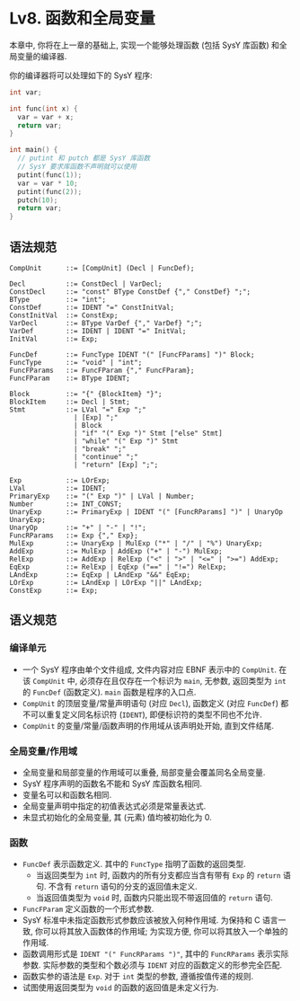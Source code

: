# Lv8. 函数和全局变量

本章中, 你将在上一章的基础上, 实现一个能够处理函数 (包括 SysY 库函数) 和全局变量的编译器.

你的编译器将可以处理如下的 SysY 程序:

```c
int var;

int func(int x) {
  var = var + x;
  return var;
}

int main() {
  // putint 和 putch 都是 SysY 库函数
  // SysY 要求库函数不声明就可以使用
  putint(func(1));
  var = var * 10;
  putint(func(2));
  putch(10);
  return var;
}
```

## 语法规范

```ebnf
CompUnit      ::= [CompUnit] (Decl | FuncDef);

Decl          ::= ConstDecl | VarDecl;
ConstDecl     ::= "const" BType ConstDef {"," ConstDef} ";";
BType         ::= "int";
ConstDef      ::= IDENT "=" ConstInitVal;
ConstInitVal  ::= ConstExp;
VarDecl       ::= BType VarDef {"," VarDef} ";";
VarDef        ::= IDENT | IDENT "=" InitVal;
InitVal       ::= Exp;

FuncDef       ::= FuncType IDENT "(" [FuncFParams] ")" Block;
FuncType      ::= "void" | "int";
FuncFParams   ::= FuncFParam {"," FuncFParam};
FuncFParam    ::= BType IDENT;

Block         ::= "{" {BlockItem} "}";
BlockItem     ::= Decl | Stmt;
Stmt          ::= LVal "=" Exp ";"
                | [Exp] ";"
                | Block
                | "if" "(" Exp ")" Stmt ["else" Stmt]
                | "while" "(" Exp ")" Stmt
                | "break" ";"
                | "continue" ";"
                | "return" [Exp] ";";

Exp           ::= LOrExp;
LVal          ::= IDENT;
PrimaryExp    ::= "(" Exp ")" | LVal | Number;
Number        ::= INT_CONST;
UnaryExp      ::= PrimaryExp | IDENT "(" [FuncRParams] ")" | UnaryOp UnaryExp;
UnaryOp       ::= "+" | "-" | "!";
FuncRParams   ::= Exp {"," Exp};
MulExp        ::= UnaryExp | MulExp ("*" | "/" | "%") UnaryExp;
AddExp        ::= MulExp | AddExp ("+" | "-") MulExp;
RelExp        ::= AddExp | RelExp ("<" | ">" | "<=" | ">=") AddExp;
EqExp         ::= RelExp | EqExp ("==" | "!=") RelExp;
LAndExp       ::= EqExp | LAndExp "&&" EqExp;
LOrExp        ::= LAndExp | LOrExp "||" LAndExp;
ConstExp      ::= Exp;
```

## 语义规范

### 编译单元

* 一个 SysY 程序由单个文件组成, 文件内容对应 EBNF 表示中的 `CompUnit`. 在该 `CompUnit` 中, 必须存在且仅存在一个标识为 `main`, 无参数, 返回类型为 `int` 的 `FuncDef` (函数定义). `main` 函数是程序的入口点.
* `CompUnit` 的顶层变量/常量声明语句 (对应 `Decl`), 函数定义 (对应 `FuncDef`) 都不可以重复定义同名标识符 (`IDENT`), 即便标识符的类型不同也不允许.
* `CompUnit` 的变量/常量/函数声明的作用域从该声明处开始, 直到文件结尾.

### 全局变量/作用域

* 全局变量和局部变量的作用域可以重叠, 局部变量会覆盖同名全局变量.
* SysY 程序声明的函数名不能和 SysY 库函数名相同.
* 变量名可以和函数名相同.
* 全局变量声明中指定的初值表达式必须是常量表达式.
* 未显式初始化的全局变量, 其 (元素) 值均被初始化为 0.

### 函数

* `FuncDef` 表示函数定义. 其中的 `FuncType` 指明了函数的返回类型.
  * 当返回类型为 `int` 时, 函数内的所有分支都应当含有带有 `Exp` 的 `return` 语句. 不含有 `return` 语句的分支的返回值未定义.
  * 当返回值类型为 `void` 时, 函数内只能出现不带返回值的 `return` 语句.
* `FuncFParam` 定义函数的一个形式参数.
* SysY 标准中未指定函数形式参数应该被放入何种作用域. 为保持和 C 语言一致, 你可以将其放入函数体的作用域; 为实现方便, 你可以将其放入一个单独的作用域.
* 函数调用形式是 `IDENT "(" FuncRParams ")"`, 其中的 `FuncRParams` 表示实际参数. 实际参数的类型和个数必须与 `IDENT` 对应的函数定义的形参完全匹配.
* 函数实参的语法是 `Exp`. 对于 `int` 类型的参数, 遵循按值传递的规则.
* 试图使用返回类型为 `void` 的函数的返回值是未定义行为.
